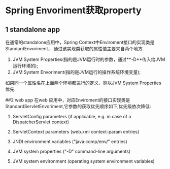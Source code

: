 # Spring Envoriment获取property



## 1 standalone app

在通常的standalone应用中，Spring Context中Enviroment接口的实现类是StandardEnvoriment，
通过该实现类获取的属性值主要来自两个地方.

1. JVM System Properties(指的是JVM运行时的参数，通过**-D**传入给JVM运行环境的);
2. JVM System Envoriment(指的是JVM运行的操作系统环境变量);

如果同一个属性名在上面两个环境都进行的定义，则以JVM System Properties优先.


##2 web app
在web 应用中，对应Enviroment的接口实现类是StandardServletEnvoriment,它参数的获取优先顺序如下,优先级依次降低:

1. ServletConfig parameters (if applicable, e.g. in case of a DispatcherServlet context)

2. ServletContext parameters (web.xml context-param entries)

3. JNDI environment variables ("java:comp/env/" entries)

4. JVM system properties ("-D" command-line arguments)

5. JVM system environment (operating system environment variables)

